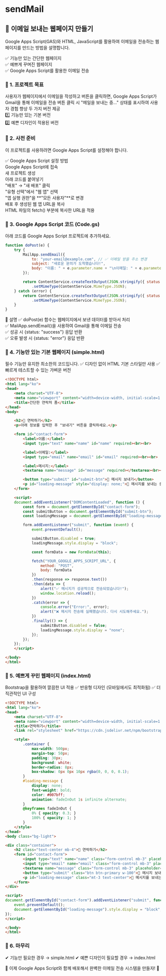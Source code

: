 # sendMail
## 📩 이메일 보내는 웹페이지 만들기

Google Apps Script(GAS)와 HTML, JavaScript를 활용하여
이메일을 전송하는 웹페이지를 만드는 방법을 설명합니다.

✅ 기능만 있는 간단한 웹페이지  
✅ 예쁘게 꾸며진 웹페이지  
✅ Google Apps Script를 활용한 이메일 전송  

### 🚀 1. 프로젝트 목표
사용자가 웹페이지에서 이메일을 작성하고 버튼을 클릭하면,
Google Apps Script가 Gmail을 통해 이메일을 전송
버튼 클릭 시 "메일을 보내는 중..." 상태를 표시하여 사용자 경험 향상
두 가지 버전 제공  
1️⃣ 기능만 있는 기본 버전  
2️⃣ 예쁜 디자인이 적용된 버전  

### 📌 2. 사전 준비
이 프로젝트를 사용하려면 Google Apps Script를 설정해야 합니다.

✅ Google Apps Script 설정 방법  
Google Apps Script에 접속  
새 프로젝트 생성  
아래 코드를 붙여넣기  
"배포" → "새 배포" 클릭  
"유형 선택"에서 "웹 앱" 선택  
"앱 실행 권한"을 **"모든 사용자"**로 변경  
배포 후 생성된 웹 앱 URL을 복사  
HTML 파일의 fetch() 부분에 복사한 URL을 적용  

### 📌 3. Google Apps Script 코드 (Code.gs)
아래 코드를 Google Apps Script 프로젝트에 추가하세요.

```javascript
function doPost(e) {
    try {
        MailApp.sendEmail({
            to: "your-email@example.com", // ✅ 이메일 받을 주소 변경
            subject: "새로운 문의가 도착했습니다!",
            body: "이름: " + e.parameter.name + "\n이메일: " + e.parameter.email + "\n메시지: " + e.parameter.message
        });

        return ContentService.createTextOutput(JSON.stringify({ status: "success" }))
            .setMimeType(ContentService.MimeType.JSON);
    } catch (error) {
        return ContentService.createTextOutput(JSON.stringify({ status: "error", message: error.toString() }))
            .setMimeType(ContentService.MimeType.JSON);
    }
}
```

📌 설명
✅ doPost(e) 함수는 웹페이지에서 보낸 데이터를 받아서 처리  
✅ MailApp.sendEmail()을 사용하여 Gmail을 통해 이메일 전송  
✅ 성공 시 {status: "success"} 응답 반환  
✅ 오류 발생 시 {status: "error"} 응답 반환  

### 📌 4. 기능만 있는 기본 웹페이지 (simple.html)
필수 기능만 유지한 최소한의 코드입니다.
✅ 디자인 없이 HTML 기본 스타일만 사용
✅ 빠르게 테스트할 수 있는 가벼운 버전

```html
<!DOCTYPE html>
<html lang="ko">
<head>
    <meta charset="UTF-8">
    <meta name="viewport" content="width=device-width, initial-scale=1.0">
    <title>간단한 연락처 폼</title>
</head>
<body>

    <h2>📩 연락하기</h2>
    <p>아래 정보를 입력한 후 "보내기" 버튼을 클릭하세요.</p>

    <form id="contact-form">
        <label>이름:</label>
        <input type="text" name="name" id="name" required><br><br>

        <label>이메일:</label>
        <input type="email" name="email" id="email" required><br><br>

        <label>메시지:</label>
        <textarea name="message" id="message" required></textarea><br><br>

        <button type="submit" id="submit-btn">📨 메시지 보내기</button>
        <p id="loading-message" style="display: none;">📨 메시지를 보내는 중...</p>
    </form>

    <script>
    document.addEventListener("DOMContentLoaded", function () {
        const form = document.getElementById("contact-form");
        const submitButton = document.getElementById("submit-btn");
        const loadingMessage = document.getElementById("loading-message");

        form.addEventListener("submit", function (event) {
            event.preventDefault();

            submitButton.disabled = true;
            loadingMessage.style.display = "block";

            const formData = new FormData(this);

            fetch("YOUR_GOOGLE_APPS_SCRIPT_URL", {
                method: "POST",
                body: formData
            })
            .then(response => response.text())
            .then(data => {
                alert("✅ 메시지가 성공적으로 전송되었습니다!");
                window.location.reload();
            })
            .catch(error => {
                console.error("Error:", error);
                alert("❌ 메시지 전송에 실패했습니다. 다시 시도해주세요.");
            })
            .finally(() => {
                submitButton.disabled = false;
                loadingMessage.style.display = "none";
            });
        });
    });
    </script>

</body>
</html>
```

### 📌 5. 예쁘게 꾸민 웹페이지 (index.html)
Bootstrap을 활용하여 깔끔한 UI 적용
✅ 반응형 디자인 (모바일에서도 최적화됨)
✅ 더 직관적인 UI 구성

```html
<!DOCTYPE html>
<html lang="ko">
<head>
    <meta charset="UTF-8">
    <meta name="viewport" content="width=device-width, initial-scale=1.0">
    <title>연락하기</title>
    <link rel="stylesheet" href="https://cdn.jsdelivr.net/npm/bootstrap@5.3.0/dist/css/bootstrap.min.css">

    <style>
        .container {
            max-width: 500px;
            margin-top: 50px;
            padding: 30px;
            background: white;
            border-radius: 8px;
            box-shadow: 0px 0px 10px rgba(0, 0, 0, 0.1);
        }
        #loading-message {
            display: none;
            font-weight: bold;
            color: #007bff;
            animation: fadeInOut 1s infinite alternate;
        }
        @keyframes fadeInOut {
            0% { opacity: 0.3; }
            100% { opacity: 1; }
        }
    </style>
</head>
<body class="bg-light">

<div class="container">
    <h2 class="text-center mb-4">📩 연락하기</h2>
    <form id="contact-form">
        <input type="text" name="name" class="form-control mb-3" placeholder="이름" required>
        <input type="email" name="email" class="form-control mb-3" placeholder="이메일" required>
        <textarea name="message" class="form-control mb-3" placeholder="메시지 입력..." required></textarea>
        <button type="submit" class="btn btn-primary w-100">📨 메시지 보내기</button>
        <p id="loading-message" class="mt-3 text-center">📨 메시지를 보내는 중...</p>
    </form>
</div>

<script>
document.getElementById("contact-form").addEventListener("submit", function(event) {
    event.preventDefault();
    document.getElementById("loading-message").style.display = "block";
});
</script>

</body>
</html>
```

### 📌 6. 마무리
✔ 기능만 필요한 경우 → simple.html
✔ 예쁜 디자인이 필요할 경우 → index.html

🚀 이제 Google Apps Script와 함께 배포해서 완벽한 이메일 전송 시스템을 만들자! 🚀
